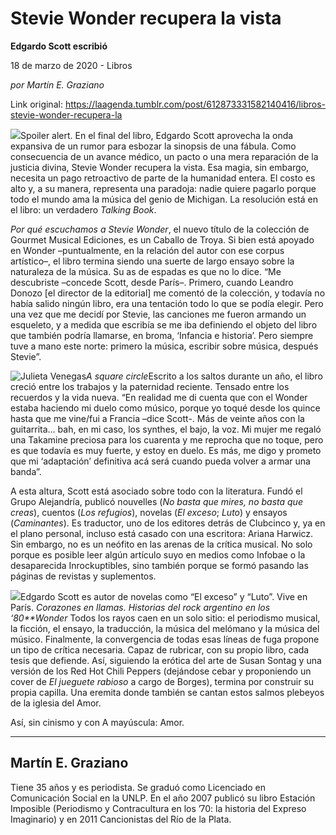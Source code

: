 # Stevie Wonder recupera la vista

**Edgardo Scott escribió**

18 de marzo de 2020 - Libros

_por Martín E. Graziano_

Link original: https://laagenda.tumblr.com/post/612873331582140416/libros-stevie-wonder-recupera-la

![](https://64.media.tumblr.com/c8bf348915e1c14050bc2e127d721640/3bd7ea8864ebd06d-66/s500x750/a6eb71f18630a33f0f4de490a38933b6dfe57a9a.jpg)Spoiler
alert. En el final del libro, Edgardo Scott aprovecha la onda
expansiva de un rumor para esbozar la sinopsis de una fábula. Como
consecuencia de un avance médico, un pacto o una mera reparación de
la justicia divina, Stevie Wonder recupera la vista. Esa magia, sin
embargo, necesita un pago retroactivo de parte de la humanidad
entera. El costo es alto y, a su manera, representa una paradoja:
nadie quiere pagarlo porque todo el mundo ama la música del genio de
Michigan. La resolución está en el libro: un verdadero *Talking
Book*.

*Por
qué escuchamos a Stevie Wonder*,
el nuevo título de la colección de Gourmet Musical Ediciones, es un
Caballo de Troya. Si bien está apoyado en Wonder –puntualmente, en
la relación del autor con ese corpus artístico–, el libro termina
siendo una suerte de largo ensayo sobre la naturaleza de la música.
Su as de espadas es que no lo dice. “Me descubriste –concede
Scott, desde París–. Primero, cuando Leandro Donozo [el director de
la editorial] me comentó de la colección, y todavía no había
salido ningún libro, era una tentación todo lo que se podía
elegir. Pero una vez que me decidí por Stevie, las canciones me
fueron armando un esqueleto, y a medida que escribía se me iba
definiendo el objeto del libro que también podría llamarse, en
broma, ‘Infancia e historia’. Pero siempre tuve a mano este
norte: primero la música, escribir sobre música, después Stevie”.

![Julieta Venegas](https://64.media.tumblr.com/3104c5742635ac250ddf5b12e429ed7b/3bd7ea8864ebd06d-12/s250x400/7c834e78b1df50e0ceb97cb3ee4aef835d669106.jpg)*A
square circle*Escrito
a los saltos durante un año, el libro creció entre los trabajos y
la paternidad reciente. Tensado entre los recuerdos y la vida nueva.
“En realidad me di cuenta que con el Wonder estaba haciendo mi
duelo como músico, porque yo toqué desde los quince hasta que me
vine/fui a Francia –dice Scott-. Más de veinte años con la
guitarrita… bah, en mi caso, los synthes, el bajo, la voz. Mi mujer
me regaló una Takamine preciosa para los cuarenta y me reprocha que
no toque, pero es que todavía es muy fuerte, y estoy en duelo. Es
más, me digo y prometo que mi ‘adaptación’ definitiva acá será
cuando pueda volver a armar una banda”.

A
esta altura, Scott está asociado sobre todo con la literatura. Fundó
el Grupo Alejandría, publicó nouvelles (*No
basta que mires, no basta que creas*),
cuentos (*Los
refugios*), novelas
(*El exceso*;
*Luto*)
y ensayos (*Caminantes*).
Es traductor, uno de los editores detrás de Clubcinco y, ya en el
plano personal, incluso está casado con una escritora: Ariana
Harwicz. Sin embargo, no es un neófito en las arenas de la crítica
musical. No solo porque es posible leer algún artículo suyo en
medios como Infobae o la desaparecida Inrockuptibles, sino también
porque se formó pasando las páginas de revistas y suplementos.





![](https://64.media.tumblr.com/267a15e7c36fef1c406fc2a772e56695/3bd7ea8864ebd06d-50/s500x750/8cfb9185ba1e7463b22ad4ddba1dafc0d5f493e8.jpg)Edgardo Scott es autor de novelas como “El exceso” y “Luto”. Vive en París. *Corazones
en llamas. Historias del rock argentino en los ‘80**Wonder*
Todos los rayos caen en un
solo sitio: el periodismo musical, la ficción, el ensayo, la
traducción, la música del melómano y la música del músico.
Finalmente, la convergencia de todas esas líneas de fuga propone un
tipo de crítica necesaria. Capaz de rubricar, con su propio libro,
cada tesis que defiende. Así, siguiendo la erótica del arte de
Susan Sontag y una versión de los Red Hot Chili Peppers (dejándose
cebar y proponiendo un cover de *El
jueguete rabioso* a
cargo de Borges), termina por construir su propia capilla. Una
eremita donde también se cantan estos salmos plebeyos de la iglesia
del Amor.

Así,
sin cinismo y con A mayúscula: Amor. 




---

Martín E. Graziano
------------------

 Tiene 35 años y es periodista. Se graduó como Licenciado en Comunicación Social en la UNLP. En el año 2007 publicó su libro Estación Imposible (Periodismo y Contracultura en los ’70: la historia del Expreso Imaginario) y en 2011 Cancionistas del Río de la Plata.

